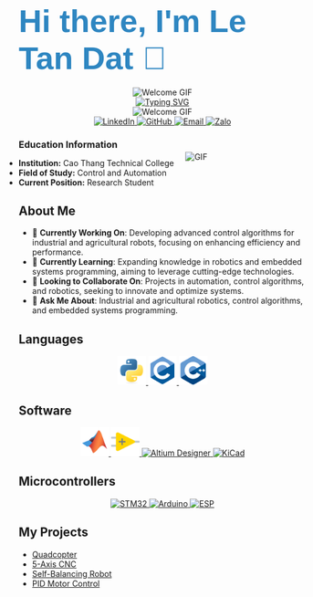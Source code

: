 # <span style="font-family: 'Comic Sans MS', cursive, sans-serif; font-size: 2em; color: #2E86C1;">Hi there, I'm Le Tan Dat 👋</span>


<div align="center">
  <img src="https://media2.giphy.com/media/v1.Y2lkPTc5MGI3NjExanQyZ2ZsN2ptaGdmdGpvODNtZjdiamRnZWwwdGg1aGk1bWNodmppNCZlcD12MV9pbnRlcm5hbF9naWZfYnlfaWQmY3Q9Zw/1qzirb6B4KXOHbJpd3/giphy.webp" alt="Welcome GIF" width="100">
</div>

<div align="center">
  <a href="https://git.io/typing-svg">
    <img src="https://readme-typing-svg.demolab.com?font=Fira+Code&size=20&pause=1000&center=true&width=500&lines=Le+Tan+Dat;Embedded+Engineer+%26+Robotics+Researcher+" alt="Typing SVG">
  </a>
</div>

<div align="center">
  <img src="https://img.freepik.com/free-vector/scientific-laboratory-interior-with-scientists_1441-3239.jpg?t=st=1721819061~exp=1721822661~hmac=3030a1eeee387d9881d163364a71577187cbe8f52277b1048a36def109b3c901&w=1800" alt="Welcome GIF" width="">
</div>

<div align="center">
  <a href="https://www.linkedin.com/in/le-tan-dat-9b4287296" target="_blank">
    <img src="https://img.shields.io/badge/LinkedIn-%230077B5?style=for-the-badge&logo=linkedin&logoColor=white" alt="LinkedIn" />
  </a>
  <a href="https://github.com/TanDatEmb" target="_blank">
    <img src="https://img.shields.io/badge/GitHub-%23121011?style=for-the-badge&logo=github&logoColor=white" alt="GitHub" />
  </a>
  <a href="mailto:your-email@example.com" target="_blank">
    <img src="https://img.shields.io/badge/Email-%D14836?style=for-the-badge&logo=gmail&logoColor=white" alt="Email" />
  </a>
  <a href="https://zalo.me/your-zalo-id" target="_blank">
    <img src="https://img.shields.io/badge/Zalo-%23009B77?style=for-the-badge&logo=zalo&logoColor=white" alt="Zalo" />
  </a>
</div>

<div style="display: flex; align-items: center; justify-content: flex-start;">
  <div style="max-width: 300px;">
    <h2 style="font-size: 16px;">Education Information</h2>
    <ul style="font-size: 14px; margin: 0; padding: 0;">
      <li><strong>Institution:</strong> Cao Thang Technical College</li>
      <li><strong>Field of Study:</strong> Control and Automation</li>
      <li><strong>Current Position:</strong> Research Student</li>
    </ul>
  </div>
  <img src="https://media.giphy.com/media/988J8SIPN4xcvrlmtO/giphy-downsized-large.gif" alt="GIF" width="100" style="margin-left: 20px;" />
</div>



## About Me
- 🔭 **Currently Working On**: Developing advanced control algorithms for industrial and agricultural robots, focusing on enhancing efficiency and performance.
- 🌱 **Currently Learning**: Expanding knowledge in robotics and embedded systems programming, aiming to leverage cutting-edge technologies.
- 👯 **Looking to Collaborate On**: Projects in automation, control algorithms, and robotics, seeking to innovate and optimize systems.
- 💬 **Ask Me About**: Industrial and agricultural robotics, control algorithms, and embedded systems programming.

## Languages

<div align="center">
  <a href="https://www.python.org" target="_blank"> 
    <img src="https://raw.githubusercontent.com/devicons/devicon/master/icons/python/python-original.svg" alt="Python" width="" height="50"/>
  </a>
  <a href="https://en.wikipedia.org/wiki/C_(programming_language)" target="_blank"> 
    <img src="https://raw.githubusercontent.com/devicons/devicon/master/icons/c/c-original.svg" alt="C" width="" height="50"/>
  </a>
  <a href="https://en.wikipedia.org/wiki/C%2B%2B" target="_blank"> 
    <img src="https://raw.githubusercontent.com/devicons/devicon/master/icons/cplusplus/cplusplus-original.svg" alt="C++" width="" height="50"/>
  </a>
</div>

## Software

<div align="center">
  <a href="https://www.mathworks.com/products/matlab.html" target="_blank"> 
    <img src="https://raw.githubusercontent.com/devicons/devicon/master/icons/matlab/matlab-original.svg" alt="MATLAB" width="" height="50"/>
  </a>
  <a href="https://www.ni.com/en-us/innovations/labview.html" target="_blank"> 
    <img src="https://raw.githubusercontent.com/devicons/devicon/master/icons/labview/labview-original.svg" alt="LabVIEW" width="" height="50"/>
  </a>
  <a href="https://www.altium.com/" target="_blank"> 
    <img src="https://cdn-static.altium.com/sites/default/files/media_icon/2021-07/se_logo.svg" alt="Altium Designer" width="" height="50"/>
  </a>
  <a href="https://www.kicad.org/" target="_blank"> 
    <img src="https://www.kicad.org/img/kicad_logo_small.png" alt="KiCad" width="" height="50"/>
  </a>
</div>

## Microcontrollers

<div align="center">
  <a href="https://www.st.com/en/microcontrollers-microprocessors/stm32-32-bit-arm-cortex-mcus.html" target="_blank"> 
    <img src="https://th.bing.com/th/id/OIP.YrSJyUpeOoa_b4qG85I0OwHaCM?w=312&h=103&c=7&r=0&o=5&dpr=1.3&pid=1.7" alt="STM32" width="" height="40"/>
  </a>
  <a href="https://www.arduino.cc/" target="_blank"> 
    <img src="https://support.arduino.cc/hc/article_attachments/13367262344860" alt="Arduino" width="" height="40"/>
  </a>
  <a href="https://www.espressif.com/en/products/socs" target="_blank"> 
    <img src="https://www.espressif.com/sites/all/themes/espressif/logo-black.svg" alt="ESP" width="" height="40"/>
  </a>
</div>

## My Projects

- [Quadcopter]()
- [5-Axis CNC]()
- [Self-Balancing Robot]()
- [PID Motor Control]()

